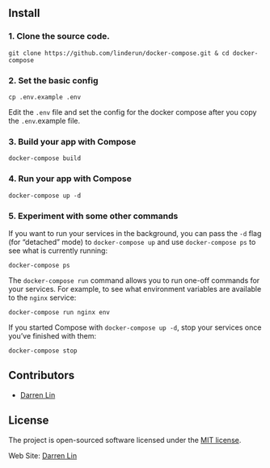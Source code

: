 ## Install

### 1. Clone the source code.

```shell
git clone https://github.com/linderun/docker-compose.git & cd docker-compose
```

### 2. Set the basic config

```shell
cp .env.example .env
```

Edit the `.env` file and set the config for the docker compose after you copy the `.env`.example file.

### 3. Build your app with Compose

```shell
docker-compose build
```

### 4. Run your app with Compose

```shell
docker-compose up -d
```

### 5. Experiment with some other commands

If you want to run your services in the background, you can pass the `-d` flag (for “detached” mode) to `docker-compose up` and use `docker-compose ps` to see what is currently running:

```shell
docker-compose ps
```

The `docker-compose run` command allows you to run one-off commands for your services. For example, to see what environment variables are available to the `nginx` service:

```shell
docker-compose run nginx env
```

If you started Compose with `docker-compose up -d`, stop your services once you’ve finished with them:

```shell
docker-compose stop
```

## Contributors

- [Darren Lin](http://github.com/linderun)

## License

The project is open-sourced software licensed under the [MIT license](http://opensource.org/licenses/MIT).

Web Site: [Darren Lin](http://www.linderun.com)
